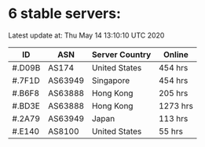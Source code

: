 # 6 stable servers:

Latest update at: Thu May 14 13:10:10 UTC 2020

| ID | ASN | Server Country | Online |
| -- | --- | -------------- | ------ |
| #.D09B | AS174 | United States | 454 hrs |
| #.7F1D | AS63949 | Singapore | 454 hrs |
| #.B6F8 | AS63888 | Hong Kong | 205 hrs |
| #.BD3E | AS63888 | Hong Kong | 1273 hrs |
| #.2A79 | AS63949 | Japan | 113 hrs |
| #.E140 | AS8100 | United States | 55 hrs |

